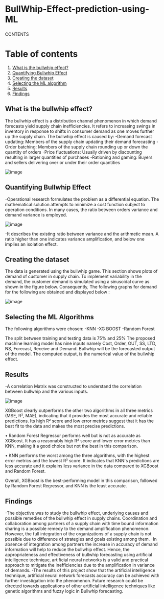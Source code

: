 # BullWhip-Effect-prediction-using-ML


###

CONTENTS

# Table of contents
1. [What is the bullwhip effect?](#Sec1)
2. [Quantifying Bullwhip Effect](#sec2) 
3. [Creating the dataset](#sec3) 
4. [Selecting the ML algorithm](#sec4) 
5. [Results](#sec5) 
6. [Findings](#sec6) 



## What is the bullwhip effect? <a name="Sec1"></a>
The bullwhip effect is a distribution channel phenomenon in which demand forecasts yield supply chain inefficiencies. 
It refers to increasing swings in inventory in response to shifts in consumer demand as one moves further up the supply chain.
The bullwhip effect is caused by: 
-Demand forecast updating: Members of the supply chain updating their demand forecasting
-Order batching: Members of the supply chain rounding up or down the quantity of orders
-Price fluctuations: Usually driven by discounting resulting in larger quantities of purchases
-Rationing and gaming: Buyers and sellers delivering over or under their order quantities

![image](https://user-images.githubusercontent.com/64707681/189498685-e1707058-67e7-4588-ad3d-1a07987f4088.png)

## Quantifying Bullwhip Effect <a name="sec2"></a>
-Operational research formulates the problem as a differential equation. The mathematical solution attempts to minimize a cost function subject to operation conditions. In many cases, the ratio between orders variance and demand variance is employed.

![image](https://user-images.githubusercontent.com/64707681/189498759-4ce95a46-48f8-4c51-b0ad-6bcf80878560.png)

-It describes the existing ratio between variance and the arithmetic mean. A ratio higher than one indicates variance amplification, and below one implies an isolation effect. 


## Creating the dataset <a name="sec3"></a>
The data is generated using the bullwhip game. This section shows plots of demand of customer in  supply chain. To implement variability in the demand, the customer demand is simulated using a sinusoidal curve as shown in the figure below.
Consequently, The following graphs for demand for the following are obtained and displayed below :

![image](https://user-images.githubusercontent.com/64707681/189498825-51e8a243-b605-4bc5-aa18-72ec2a2d96cd.png)

## Selecting the ML Algorithms <a name="sec4"></a>
The following algorithms were chosen:
-KNN
-XG BOOST
-Random Forest

The split between training and testing data is 75% and 25%
The proposed machine learning model has nine inputs namely Cost, Order, OUT, SS, LTD, NS, Forecast, Receive and Demand. Bullwhip will be the forecasted output of the model. The computed output, is the numerical value of the bullwhip effect.


## Results <a name="sec5"></a>
-A correlation Matrix was constructed to understand the correlation between bullwhip and the various inputs. 


![image](https://user-images.githubusercontent.com/64707681/189498866-8730667c-d2bf-4bb2-a544-0354f0db5f34.png)



XGBoost clearly outperforms the other two algorithms in all three metrics (MSE, R², MAE), indicating that it provides the most accurate and reliable predictions. 
Its high R² score and low error metrics suggest that it has the best fit to the data and makes the most precise predictions.

• Random Forest Regressor performs well but is not as accurate as XGBoost. It has a reasonably high R² score and lower error metrics than KNN, making it a good choice but not the best in this comparison.

• KNN performs the worst among the three algorithms, with the highest error metrics and the lowest R² score. It indicates that KNN's predictions are less accurate and it explains less variance in the data compared to XGBoost and  Random Forest.

Overall, XGBoost is the best-performing model in this comparison, followed by Random Forest Regressor, and KNN is the least accurate.

## Findings <a name="sec6"></a>
-The objective was to study the bullwhip effect, underlying causes and
possible remedies of the bullwhip effect in supply chains. Coordination and collaboration among partners of a supply chain with time bound information sharing is a possible remedy to the demand amplification phenomenon. However, the full integration of the organizations of a supply chain is not possible due to difference of strategies and goals existing among them. 
-In absence of integration among partners the increase in accuracy of demand information will help to reduce the bullwhip effect. Hence, the appropriateness and effectiveness of bullwhip forecasting using artificial intelligence technique, artificial neural networks is a valid and practical approach to mitigate the inefficiencies due to the amplification in variance of demands. 
-The results of this project show that the artificial intelligence technique, artificial neural network forecasts accuracy can be achieved with further investigation into the phenomenon. Future research could be directed towards applications of other artificial intelligence techniques like genetic algorithms and fuzzy logic in Bullwhip forecasting.




